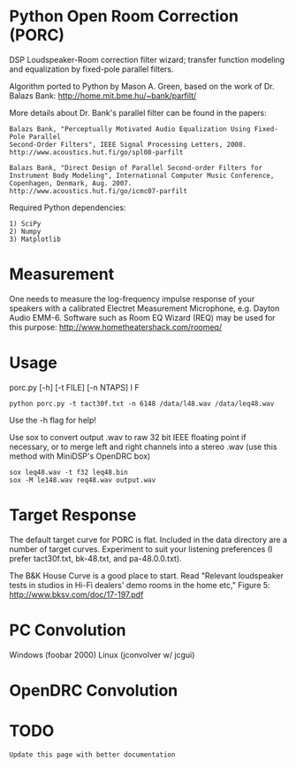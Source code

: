 Python Open Room Correction (PORC)
==================================

DSP Loudspeaker-Room correction filter wizard; transfer function modeling and equalization 
by fixed-pole parallel filters.

Algorithm ported to Python by Mason A. Green, based on the work of Dr. Balazs Bank:
http://home.mit.bme.hu/~bank/parfilt/

More details about Dr. Bank's parallel filter can be found in the papers:

	Balazs Bank, "Perceptually Motivated Audio Equalization Using Fixed-Pole Parallel
	Second-Order Filters", IEEE Signal Processing Letters, 2008.
	http://www.acoustics.hut.fi/go/spl08-parfilt

	Balazs Bank, "Direct Design of Parallel Second-order Filters for
	Instrument Body Modeling", International Computer Music Conference,
	Copenhagen, Denmark, Aug. 2007.
	http://www.acoustics.hut.fi/go/icmc07-parfilt
	
Required Python dependencies:

	1) SciPy
	2) Numpy
	3) Matplotlib

Measurement
===========

One needs to measure the log-frequency impulse response of your speakers with a 
calibrated Electret Measurement Microphone, e.g. Dayton Audio EMM-6. Software 
such as Room EQ Wizard (REQ) may be used for this purpose:
http://www.hometheatershack.com/roomeq/

Usage
=====

porc.py [-h] [-t FILE] [-n NTAPS] I F

	python porc.py -t tact30f.txt -n 6148 /data/l48.wav /data/leq48.wav

Use the -h flag for help!

Use sox to convert output .wav to raw 32 bit IEEE floating point if necessary,
or to merge left and right channels into a stereo .wav (use this method with
MiniDSP's OpenDRC box)

	sox leq48.wav -t f32 leq48.bin
    sox -M le148.wav req48.wav output.wav

Target Response
===============

The default target curve for PORC is flat. Included in the data directory are a number 
of target curves. Experiment to suit your listening preferences (I prefer tact30f.txt, bk-48.txt, 
and pa-48.0.0.txt).

The B&K House Curve is a good place to start. Read "Relevant loudspeaker tests 
in studios in Hi-Fi dealers' demo rooms in the home etc," Figure 5:
http://www.bksv.com/doc/17-197.pdf

PC Convolution
==============

Windows (foobar 2000)
Linux (jconvolver w/ jcgui)

OpenDRC Convolution
===================

TODO
====

	Update this page with better documentation
	

